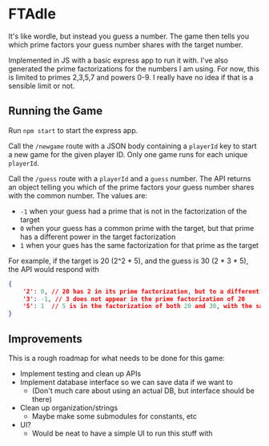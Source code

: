 # FTAdle

It's like wordle, but instead you guess a number. The game then tells you which prime factors
your guess number shares with the target number.

Implemented in JS with a basic express app to run it with. I've also generated the prime
factorizations for the numbers I am using. For now, this is limited to primes 2,3,5,7 and
powers 0-9. I really have no idea if that is a sensible limit or not.

## Running the Game

Run `npm start` to start the express app.

Call the `/newgame` route with a JSON body containing a `playerId` key to start a new game for the
given player ID. Only one game runs for each unique `playerId`.

Call the `/guess` route with a `playerId` and a `guess` number. The API returns an object telling
you which of the prime factors your guess number shares with the common number. The values are:
- `-1` when your guess had a prime that is not in the factorization of the target
- `0` when your guess has a common prime with the target, but that prime has a different power in the
  target factorization
- `1` when your gues has the same factorization for that prime as the target

For example, if the target is 20 (2^2 * 5), and the guess is 30 (2 * 3 * 5), the API would respond with
```JSON
{
    '2': 0, // 20 has 2 in its prime factorization, but to a different power than 30 does
    '3': -1, // 3 does not appear in the prime factorization of 20
    '5': 1  // 5 is in the factorization of both 20 and 30, with the same exponent
}
```

## Improvements

This is a rough roadmap for what needs to be done for this game:
- Implement testing and clean up APIs
- Implement database interface so we can save data if we want to
    - (Don't much care about using an actual DB, but interface should be there)
- Clean up organization/strings
    - Maybe make some submodules for constants, etc
- UI?
    - Would be neat to have a simple UI to run this stuff with